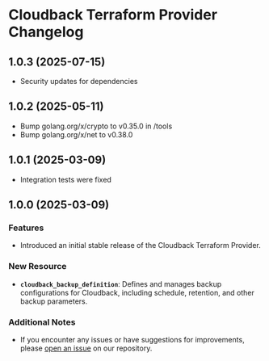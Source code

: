 # Cloudback Terraform Provider Changelog

## 1.0.3 (2025-07-15)

- Security updates for dependencies

## 1.0.2 (2025-05-11)

- Bump golang.org/x/crypto to v0.35.0 in /tools
- Bump golang.org/x/net to v0.38.0

## 1.0.1 (2025-03-09)

- Integration tests were fixed

## 1.0.0 (2025-03-09)

### Features

- Introduced an initial stable release of the Cloudback Terraform Provider.

### New Resource

- **`cloudback_backup_definition`**: Defines and manages backup configurations for Cloudback, including schedule, retention, and other backup parameters.

### Additional Notes

- If you encounter any issues or have suggestions for improvements, please [open an issue](https://github.com/cloudback/terraform-provider-cloudback/issues/new) on our repository.
